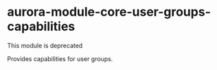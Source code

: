 # aurora-module-core-user-groups-capabilities
This module is deprecated

Provides capabilities for user groups.
